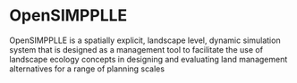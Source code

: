 # OpenSIMPPLLE #

OpenSIMPPLLE is a spatially explicit, landscape level, dynamic simulation system that is designed as a management tool to facilitate the use of landscape ecology concepts in designing and evaluating land management alternatives for a range of planning scales